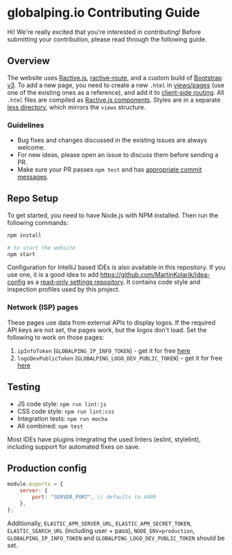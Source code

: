 # globalping.io Contributing Guide

Hi! We're really excited that you're interested in contributing! Before submitting your contribution, please read through the following guide.

## Overview

The website uses [Ractive.js](https://ractive.js.org/), [ractive-route](https://github.com/MartinKolarik/ractive-route), and a custom build of [Bootstrap v3](https://getbootstrap.com/). To add a new page, you need to create a new `.html` in [views/pages](https://github.com/jsdelivr/globalping.io/tree/master/src/views/pages) (use one of the existing ones as a reference), and add it to [client-side routing](https://github.com/jsdelivr/globalping.io/blob/master/src/public/js/app.js). All `.html` files are compiled as [Ractive.js components](https://ractive.js.org/api/#component-files). Styles are in a separate [less directory](https://github.com/jsdelivr/globalping.io/tree/master/src/public/less), which mirrors the `views` structure.

### Guidelines

-   Bug fixes and changes discussed in the existing issues are always welcome.
-   For new ideas, please open an issue to discuss them before sending a PR.
-   Make sure your PR passes `npm test` and has [appropriate commit messages](https://github.com/jsdelivr/globalping.io/commits/master).

## Repo Setup

To get started, you need to have Node.js with NPM installed. Then run the following commands:

```bash
npm install

# to start the website
npm start
```

Configuration for IntelliJ based IDEs is also available in this repository. If you use one, it is a good idea to add https://github.com/MartinKolarik/idea-config as a [read-only settings repository](https://www.jetbrains.com/help/idea/sharing-your-ide-settings.html#share-more-settings-through-read-only-repo). It contains code style and inspection profiles used by this project.

### Network (ISP) pages

These pages use data from external APIs to display logos. If the required API keys are not set,
the pages work, but the logos don't load. Set the following to work on those pages:

1. `ipInfoToken` (`GLOBALPING_IP_INFO_TOKEN`) - get it for free [here](https://ipinfo.io/signup)
2. `logoDevPublicToken` (`GLOBALPING_LOGO_DEV_PUBLIC_TOKEN`) - get it for free [here](https://www.logo.dev/signup)

## Testing

-   JS code style: `npm run lint:js`
-   CSS code style: `npm run lint:css`
-   Integration tests: `npm run mocha`
-   All combined: `npm test`

Most IDEs have plugins integrating the used linters (eslint, stylelint), including support for automated fixes on save.

## Production config

```js
module.exports = {
	server: {
		port: "SERVER_PORT", // defaults to 4400
	},
};
```

Additionally, `ELASTIC_APM_SERVER_URL`, `ELASTIC_APM_SECRET_TOKEN`, `ELASTIC_SEARCH_URL` (including user + pass), `NODE_ENV=production`, `GLOBALPING_IP_INFO_TOKEN` and `GLOBALPING_LOGO_DEV_PUBLIC_TOKEN` should be set.
